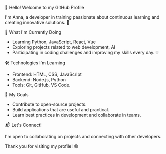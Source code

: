 👋 Hello! Welcome to my GitHub Profile

I'm Anna, a developer in training passionate about continuous learning and creating innovative solutions. 🚀

🌱 What I'm Currently Doing

- Learning Python, JavaScript, React, Vue
- Exploring projects related to web development, AI
- Participating in coding challenges and improving my skills every day. 💡

🛠️ Technologies I'm Learning

- Frontend: HTML, CSS, JavaScript
- Backend: Node.js, Python
- Tools: Git, GitHub, VS Code.

🎯 My Goals

- Contribute to open-source projects.
- Build applications that are useful and practical.
- Learn best practices in development and collaborate in teams.

📬 Let's Connect!

I'm open to collaborating on projects and connecting with other developers. 

Thank you for visiting my profile! 😄
